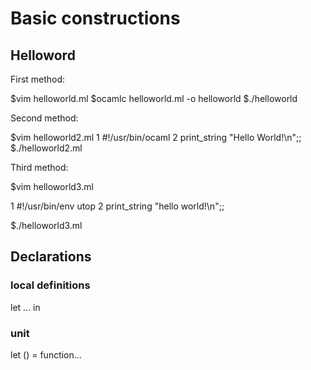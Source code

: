 # Basic constructions

## Helloword

First method:

$vim helloworld.ml
$ocamlc helloworld.ml -o helloworld
$./helloworld


Second method:

$vim helloworld2.ml
  1 #!/usr/bin/ocaml
  2 print_string "Hello World!\n";;
$./helloworld2.ml

Third method:

$vim helloworld3.ml

  1 #!/usr/bin/env utop
  2 print_string "hello world!\n";;

$./helloworld3.ml


## Declarations

### local definitions

let ... in

### unit

let () = function...

